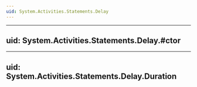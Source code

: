```yaml
---
uid: System.Activities.Statements.Delay
---
```


---
uid: System.Activities.Statements.Delay.#ctor
---

---
uid: System.Activities.Statements.Delay.Duration
---
